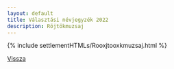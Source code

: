 ```yaml
---
layout: default
title: Választási névjegyzék 2022
description: Röjtökmuzsaj
---
```


{% include settlementHTMLs/Rooxjtooxkmuzsaj.html %}

[Vissza](../)
